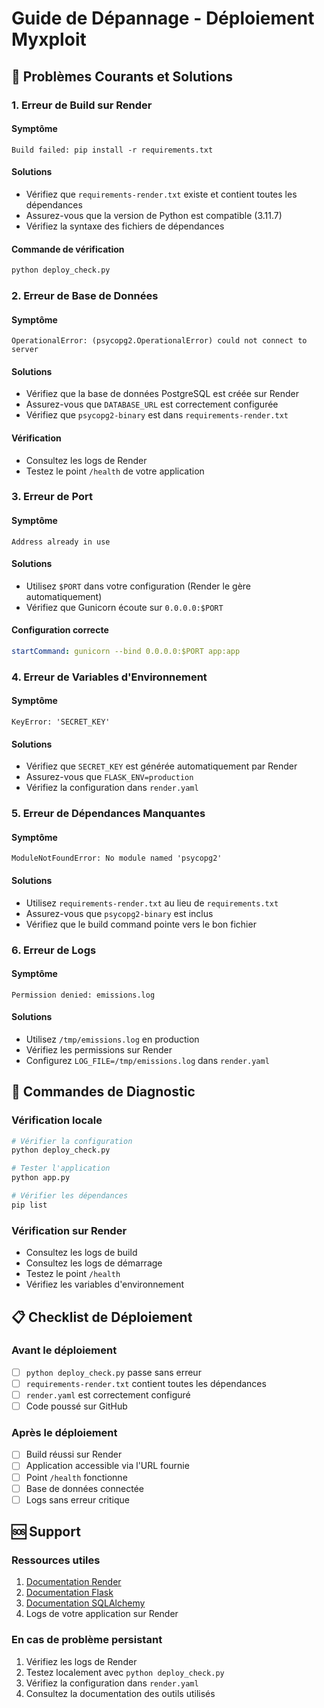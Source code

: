 # Guide de Dépannage - Déploiement Myxploit

## 🚨 Problèmes Courants et Solutions

### 1. Erreur de Build sur Render

#### Symptôme
```
Build failed: pip install -r requirements.txt
```

#### Solutions
- Vérifiez que `requirements-render.txt` existe et contient toutes les dépendances
- Assurez-vous que la version de Python est compatible (3.11.7)
- Vérifiez la syntaxe des fichiers de dépendances

#### Commande de vérification
```bash
python deploy_check.py
```

### 2. Erreur de Base de Données

#### Symptôme
```
OperationalError: (psycopg2.OperationalError) could not connect to server
```

#### Solutions
- Vérifiez que la base de données PostgreSQL est créée sur Render
- Assurez-vous que `DATABASE_URL` est correctement configurée
- Vérifiez que `psycopg2-binary` est dans `requirements-render.txt`

#### Vérification
- Consultez les logs de Render
- Testez le point `/health` de votre application

### 3. Erreur de Port

#### Symptôme
```
Address already in use
```

#### Solutions
- Utilisez `$PORT` dans votre configuration (Render le gère automatiquement)
- Vérifiez que Gunicorn écoute sur `0.0.0.0:$PORT`

#### Configuration correcte
```yaml
startCommand: gunicorn --bind 0.0.0.0:$PORT app:app
```

### 4. Erreur de Variables d'Environnement

#### Symptôme
```
KeyError: 'SECRET_KEY'
```

#### Solutions
- Vérifiez que `SECRET_KEY` est générée automatiquement par Render
- Assurez-vous que `FLASK_ENV=production`
- Vérifiez la configuration dans `render.yaml`

### 5. Erreur de Dépendances Manquantes

#### Symptôme
```
ModuleNotFoundError: No module named 'psycopg2'
```

#### Solutions
- Utilisez `requirements-render.txt` au lieu de `requirements.txt`
- Assurez-vous que `psycopg2-binary` est inclus
- Vérifiez que le build command pointe vers le bon fichier

### 6. Erreur de Logs

#### Symptôme
```
Permission denied: emissions.log
```

#### Solutions
- Utilisez `/tmp/emissions.log` en production
- Vérifiez les permissions sur Render
- Configurez `LOG_FILE=/tmp/emissions.log` dans `render.yaml`

## 🔧 Commandes de Diagnostic

### Vérification locale
```bash
# Vérifier la configuration
python deploy_check.py

# Tester l'application
python app.py

# Vérifier les dépendances
pip list
```

### Vérification sur Render
- Consultez les logs de build
- Consultez les logs de démarrage
- Testez le point `/health`
- Vérifiez les variables d'environnement

## 📋 Checklist de Déploiement

### Avant le déploiement
- [ ] `python deploy_check.py` passe sans erreur
- [ ] `requirements-render.txt` contient toutes les dépendances
- [ ] `render.yaml` est correctement configuré
- [ ] Code poussé sur GitHub

### Après le déploiement
- [ ] Build réussi sur Render
- [ ] Application accessible via l'URL fournie
- [ ] Point `/health` fonctionne
- [ ] Base de données connectée
- [ ] Logs sans erreur critique

## 🆘 Support

### Ressources utiles
1. [Documentation Render](https://render.com/docs)
2. [Documentation Flask](https://flask.palletsprojects.com/)
3. [Documentation SQLAlchemy](https://docs.sqlalchemy.org/)
4. Logs de votre application sur Render

### En cas de problème persistant
1. Vérifiez les logs de Render
2. Testez localement avec `python deploy_check.py`
3. Vérifiez la configuration dans `render.yaml`
4. Consultez la documentation des outils utilisés



